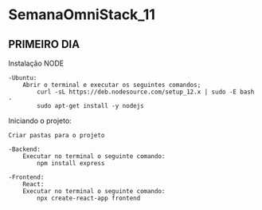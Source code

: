 # SemanaOmniStack_11
## PRIMEIRO DIA

Instalação NODE

    -Ubuntu:
        Abrir o terminal e executar os seguintes comandos;
            curl -sL https://deb.nodesource.com/setup_12.x | sudo -E bash -
            sudo apt-get install -y nodejs

Iniciando o projeto:

    Criar pastas para o projeto

    -Backend:
        Executar no terminal o seguinte comando:
            npm install express
            
    -Frontend:
        React:
        Executar no terminal o seguinte comando:
            npx create-react-app frontend


